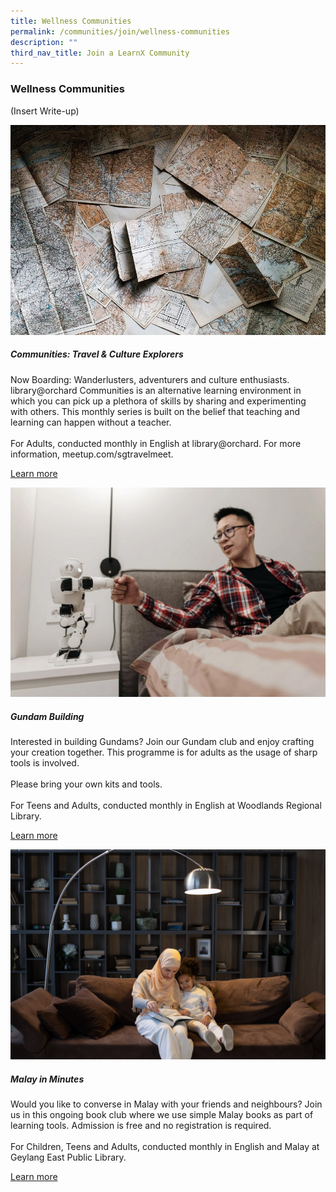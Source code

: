 ```yaml
---
title: Wellness Communities
permalink: /communities/join/wellness-communities
description: ""
third_nav_title: Join a LearnX Community
---
```

### **Wellness Communities**
(Insert Write-up)

<div class="row is-multiline">
  <div class="col is-half-tablet padding--bottom--lg">
    <img src="/images/learning-communities/wellness/LC-Wellness-CommunitiesTravel-01.jpg" alt="Communities: Travel & Culture Explorers">
    <div class="margin--top--lg">
      <h5 class="margin--top--sm margin--bottom--sm"><b>Communities: Travel & Culture Explorers</b></h5>
      <p class="margin--top--sm margin--bottom--sm">Now Boarding: Wanderlusters, adventurers and culture enthusiasts.
library@orchard Communities is an alternative learning environment in which you can pick up a plethora of skills by sharing and experimenting with others. This monthly series is built on the belief that teaching and learning can happen without a teacher. <br><br>
For Adults, conducted monthly in English at library@orchard. For more information, meetup.com/sgtravelmeet.</p>
      <p class="margin--top--sm margin--bottom--sm"><a href="https://go.gov.sg/lcsessions" target="_blank">Learn more</a></p>
    </div>
  </div>
  <div class="col is-half-tablet padding--bottom--lg">
    <img src="/images/learning-communities/wellness/LC-Wellness-GundamBuilding-01.jpg" alt=" Gundam Building">
    <div class="margin--top--lg">
      <h5 class="margin--top--sm margin--bottom--sm"><b> Gundam Building </b></h5>
      <p class="margin--top--sm margin--bottom--sm"> Interested in building Gundams?
Join our Gundam club and enjoy crafting your creation together. This programme is for adults as the usage of sharp tools is involved. <br><br>
Please bring your own kits and tools. <br><br>
For Teens and Adults, conducted monthly in English at Woodlands Regional Library.</p>
      <p class="margin--top--sm margin--bottom--sm"><a href="https://go.gov.sg/lcsessions" target="_blank">Learn more</a></p>
    </div>
  </div>
<div class="col is-half-tablet padding--bottom--lg">
    <img src="/images/learning-communities/reading/LC-Reading-StockImage-08.jpg" alt="Malay in Minutes">
    <div class="margin--top--lg">
      <h5 class="margin--top--sm margin--bottom--sm"><b> Malay in Minutes </b></h5>
      <p class="margin--top--sm margin--bottom--sm"> Would you like to converse in Malay with your friends and neighbours? Join us in this ongoing book club where we use simple Malay books as part of learning tools. Admission is free and no registration is required. <br><br>
For Children, Teens and Adults, conducted monthly in English and Malay at Geylang East Public Library.</p>
      <p class="margin--top--sm margin--bottom--sm"><a href="https://go.gov.sg/lcsessions" target="_blank">Learn more</a></p>
    </div>
  </div>